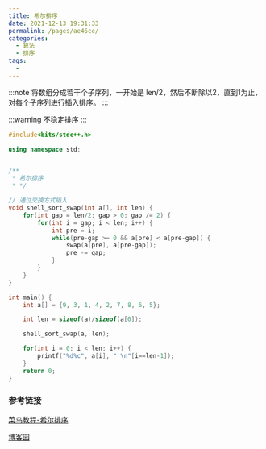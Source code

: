 ```yaml
---
title: 希尔排序
date: 2021-12-13 19:31:33
permalink: /pages/ae46ce/
categories:
  - 算法
  - 排序
tags:
  - 
---
```


:::note
将数组分成若干个子序列，一开始是 len/2，然后不断除以2，直到1为止，对每个子序列进行插入排序。
:::

:::warning
不稳定排序
:::



```cpp
#include<bits/stdc++.h>

using namespace std;


/**
 * 希尔排序
 * */

// 通过交换方式插入
void shell_sort_swap(int a[], int len) {
    for(int gap = len/2; gap > 0; gap /= 2) {
        for(int i = gap; i < len; i++) {
            int pre = i;
            while(pre-gap >= 0 && a[pre] < a[pre-gap]) {
                swap(a[pre], a[pre-gap]);
                pre -= gap;
            }
        }
    }
}

int main() {
    int a[] = {9, 3, 1, 4, 2, 7, 8, 6, 5};

    int len = sizeof(a)/sizeof(a[0]);

    shell_sort_swap(a, len);

    for(int i = 0; i < len; i++) {
        printf("%d%c", a[i], " \n"[i==len-1]);
    }
    return 0;
}
```

### 参考链接

[菜鸟教程-希尔排序](https://www.runoob.com/w3cnote/shell-sort.html)

[博客园](https://www.cnblogs.com/chengxiao/p/6104371.html)

